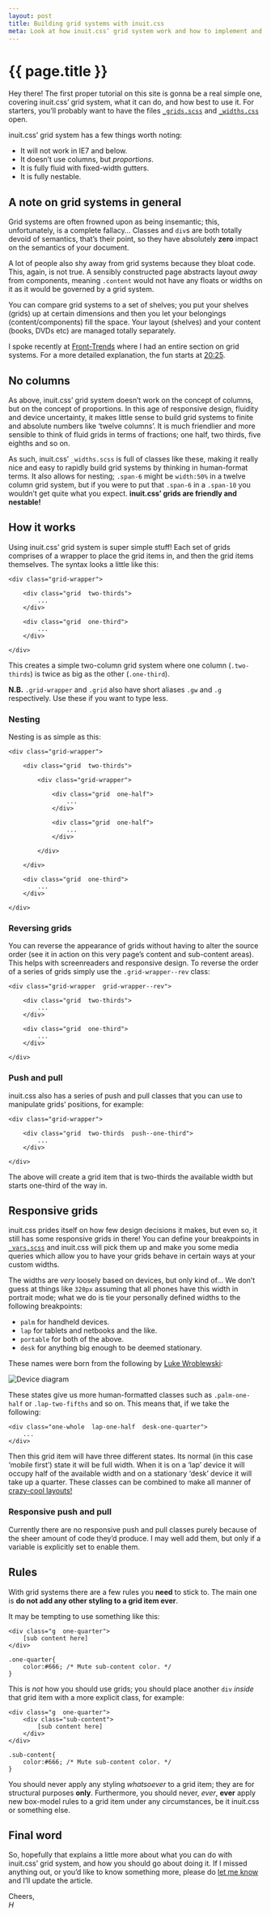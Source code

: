 ```yaml
---
layout: post
title: Building grid systems with inuit.css
meta: Look at how inuit.css’ grid system work and how to implement and use it.
---
```


# {{ page.title }}

Hey there! The first proper tutorial on this site is gonna be a real simple one,
covering inuit.css’ grid system, what it can do, and how best to use it.  For
starters, you’ll probably want to have the files
[`_grids.scss`](https://github.com/csswizardry/inuit.css/blob/master/objects/_grids.scss)
and [`_widths.css`](https://github.com/csswizardry/inuit.css/blob/master/generic/_widths.scss)
open.

inuit.css’ grid system has a few things worth noting:

* It will not work in IE7 and below.
* It doesn’t use columns, but _proportions_.
* It is fully fluid with fixed-width gutters.
* It is fully nestable.

## A note on grid systems in general

Grid systems are often frowned upon as being insemantic; this, unfortunately, is
a complete fallacy… Classes and `div`s are both totally devoid of semantics,
that’s their point, so they have absolutely **zero** impact on the semantics of
your document.

A lot of people also shy away from grid systems because they bloat code. This,
again, is not true. A sensibly constructed page abstracts layout _away_ from
components, meaning `.content` would not have any floats or widths on it as it
would be governed by a grid system.

You can compare grid systems to a set of
shelves; you put your shelves (grids) up at certain dimensions and then you let
your belongings (content/components) fill the space. Your layout (shelves) and
your content (books, DVDs etc) are managed totally separately.

I spoke recently at [Front-Trends](http://2012.front-trends.com/) where I had an
entire section on grid systems. For a more detailed explanation, the fun starts
at [20:25](http://vimeo.com/44773888).

## No columns

As above, inuit.css’ grid system doesn’t work on the concept of columns, but on
the concept of proportions. In this age of responsive design, fluidity and
device uncertainty, it makes little sense to build grid systems to finite
and absolute numbers like ‘twelve columns’. It is much friendlier and more
sensible to think of fluid grids in terms of fractions; one half, two thirds,
five eighths and so on.

As such, inuit.css’ `_widths.scss` is full of classes like these, making it
really nice and easy to rapidly build grid systems by thinking in human-format
terms. It also allows for nesting; `.span-6` might be `width:50%` in a twelve
column grid system, but if you were to put that `.span-6` in a `.span-10` you
wouldn’t get quite what you expect. <strong>inuit.css’ grids are friendly and
nestable!</strong>

## How it works

Using inuit.css’ grid system is super simple stuff! Each set of grids comprises
of a wrapper to place the grid items in, and then the grid items themselves. The
syntax looks a little like this:

    <div class="grid-wrapper">
        
        <div class="grid  two-thirds">
            ...
        </div>
        
        <div class="grid  one-third">
            ...
        </div>
        
    </div>

This creates a simple two-column grid system where one column (`.two-thirds`) is
twice as big as the other (`.one-third`).

<div class="islet  note">
    <p><strong>N.B.</strong> <code>.grid-wrapper</code> and <code>.grid</code>
    also have short aliases <code>.gw</code> and <code>.g</code> respectively.
    Use these if you want to type less.</p>
</div>

### Nesting

Nesting is as simple as this:

    <div class="grid-wrapper">
        
        <div class="grid  two-thirds">
            
            <div class="grid-wrapper">
                
                <div class="grid  one-half">
                    ...
                </div>
                
                <div class="grid  one-half">
                    ...
                </div>
                
            </div>
            
        </div>
        
        <div class="grid  one-third">
            ...
        </div>
        
    </div>

### Reversing grids

You can reverse the appearance of grids without having to alter the source order
(see it in action on this very page’s content and sub-content areas). This helps
with screenreaders and responsive design. To reverse the order of a series of
grids simply use the `.grid-wrapper--rev` class:

    <div class="grid-wrapper  grid-wrapper--rev">
        
        <div class="grid  two-thirds">
            ...
        </div>
        
        <div class="grid  one-third">
            ...
        </div>
        
    </div>

### Push and pull

inuit.css also has a series of push and pull classes that you can use to
manipulate grids’ positions, for example:

    <div class="grid-wrapper">
        
        <div class="grid  two-thirds  push--one-third">
            ...
        </div>
        
    </div>

The above will create a grid item that is two-thirds the available width but
starts one-third of the way in.

## Responsive grids

inuit.css prides itself on how few design decisions it makes, but even so, it
still has some responsive grids in there! You can define your breakpoints in
[`_vars.scss`](https://github.com/csswizardry/inuit.css/blob/e666615d9f4348700382ee6f827069296c8e8d9e/_vars.scss#L38-L44)
and inuit.css will pick them up and make you some media queries which allow you
to have your grids behave in certain ways at your custom widths.

The widths are _very_ loosely based on devices, but only kind of… We don’t guess
at things like `320px` assuming that all phones have this width in portrait
mode; what we do is tie your personally defined widths to the following
breakpoints:

* `palm` for handheld devices.
* `lap` for tablets and netbooks and the like.
* `portable` for both of the above.
* `desk` for anything big enough to be deemed stationary.

These names were born from the following by [Luke Wroblewski](http://lukew.com):

![Device diagram](https://a248.e.akamai.net/camo.github.com/25e9301f3467146dd759144c85e253bf410d2c12/687474703a2f2f7374617469632e6c756b65772e636f6d2f756e69666965645f6465766963655f64657369676e2e706e67)


These states give us more human-formatted classes such as `.palm-one-half` or
`.lap-two-fifths` and so on. This means that, if we take the following:

    <div class="one-whole  lap-one-half  desk-one-quarter">
        ...
    </div>

Then this grid item will have three different states. Its normal (in this case
‘mobile first’) state it will be full width. When it is on a ‘lap’ device it
will occupy half of the available width and on a stationary ‘desk’ device it
will take up a quarter. These classes can be combined to make all manner of
[crazy-cool layouts!](http://jsfiddle.net/inuitcss/WS4Ge/embedded/result,html,css)

### Responsive push and pull

Currently there are no responsive push and pull classes purely because of the
sheer amount of code they’d produce. I may well add them, but only if a variable
is explicitly set to enable them.

## Rules

With grid systems there are a few rules you **need** to stick to. The main one
is **do not add any other styling to a grid item ever**.

It may be tempting to use something like this:

<pre><code>&lt;div class="g  one-quarter"&gt;
    [sub content here]
&lt;/div&gt;

.one-quarter{
    color:#666; <span class="code-comment">/* Mute sub-content color. */</span>
}</code></pre>

This is _not_ how you should use grids; you should place another `div` _inside_
that grid item with a more explicit class, for example:

<pre><code>&lt;div class="g  one-quarter"&gt;
    &lt;div class="sub-content"&gt;
        [sub content here]
    &lt;/div&gt;
&lt;/div&gt;

.sub-content{
    color:#666; <span class="code-comment">/* Mute sub-content color. */</span>
}</code></pre>

You should never apply any styling _whatsoever_ to a grid item; they are for
structural purposes **only**. Furthermore, you should never, _ever_, **ever**
apply new box-model rules to a grid item under any circumstances, be it inuit.css
or something else.

## Final word

So, hopefully that explains a little more about what you can do with inuit.css’
grid system, and how you should go about doing it. If I missed anything out, or
you’d like to know something more, please do [let me know](http://twitter.com/inuitcss)
and I’ll update the article.

Cheers,  
<i>H</i>
